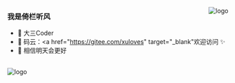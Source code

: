 <p>
<img src="https://github-readme-stats.vercel.app/api?username=xuloves&show_icons=true" alt="logo" align="right" style="margin-bottom: 20px;" />
</p>

### 我是倚栏听风 
- 👬 大三Coder
- 🏡 码云：<a href="https://gitee.com/xuloves" target="_blank"欢迎访问 ✨</a>
- 🌱 相信明天会更好

<br/>
<img src="https://github-profile-trophy.vercel.app/?username=xuloves&theme=flat&column=7" alt="logo" align="center" style="margin: auto;"/>
